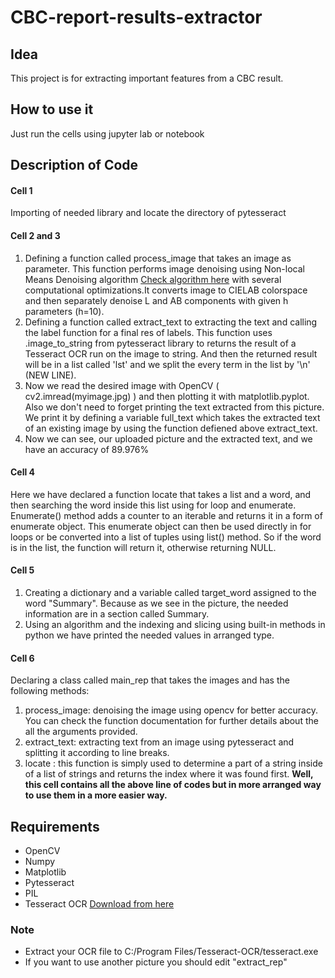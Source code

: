# CBC-report-results-extractor

## Idea
This project is for extracting important features from a CBC result.

## How to use it
Just run the cells using jupyter lab or notebook

## Description of Code
#### Cell 1
Importing of needed library and locate the directory of pytesseract
#### Cell 2 and 3
1. Defining a function called process_image that takes an image as parameter. This function performs image denoising using Non-local Means Denoising algorithm [Check algorithm here](http://www.ipol.im/pub/algo/bcm_non_local_means_denoising/) with several computational optimizations.It converts image to CIELAB colorspace and then separately denoise L and AB components with given h parameters (h=10).
2. Defining a function called extract_text to extracting the text and calling the label function for a final res of labels. This function uses .image_to_string from pytesseract library to returns the result of a Tesseract OCR run on the image to string.
And then the returned result will be in a list called 'lst' and we split the every term in the list by '\n' (NEW LINE).
3. Now we read the desired image with OpenCV ( cv2.imread(myimage.jpg) ) and then plotting it with matplotlib.pyplot. Also we don't need to forget printing the text extracted from this picture. We print it by defining a variable full_text which takes the extracted text of an existing image by using the function defiened above extract_text.
4. Now we can see, our uploaded picture and the extracted text, and we have an accuracy of 89.976%
#### Cell 4
Here we have declared a function locate that takes a list and a word, and then searching the word inside this list using for loop and enumerate. Enumerate() method adds a counter to an iterable and returns it in a form of enumerate object. This enumerate object can then be used directly in for loops or be converted into a list of tuples using list() method.
So if the word is in the list, the function will return it, otherwise returning NULL.
#### Cell 5
1. Creating a dictionary and a variable called target_word assigned to the word "Summary". Because as we see in the picture, the needed information are in a section called Summary.
2. Using an algorithm and the indexing and slicing using built-in methods in python we have printed the needed values in arranged type.
#### Cell 6
Declaring a class called main_rep that takes the images and has the following methods:
1. process_image: denoising the image using opencv for better accuracy. You can check the function documentation for further details about the all the arguments provided.
2. extract_text: extracting text from an image using pytesseract and splitting it according to line breaks.
3. locate : this function is simply used to determine a part of a string inside of a list of strings and returns the index where it was found first.
**Well, this cell contains all the above line of codes but in more arranged way to use them in a more easier way.**

## Requirements
- OpenCV
- Numpy
- Matplotlib
- Pytesseract
- PIL
- Tesseract OCR [Download from here](https://digi.bib.uni-mannheim.de/tesseract/tesseract-ocr-w32-setup-v5.0.0-alpha.20200328.exe)

### Note
- Extract your OCR file to C:/Program Files/Tesseract-OCR/tesseract.exe
- If you want to use another picture you should edit "extract_rep"
